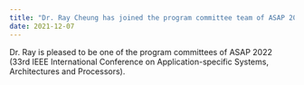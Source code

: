 ```yaml
---
title: "Dr. Ray Cheung has joined the program committee team of ASAP 2022"
date: 2021-12-07
---
```


<!--more-->

Dr. Ray is pleased to be one of the program committees of ASAP 2022 (33rd IEEE International Conference on Application-specific Systems, Architectures and Processors).
